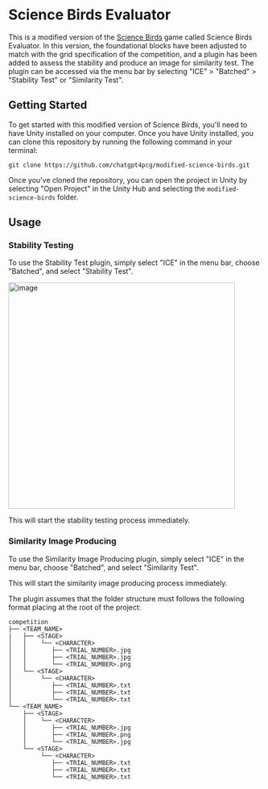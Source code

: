 # Science Birds Evaluator

This is a modified version of the [Science Birds](https://github.com/lucasnfe/science-birds) game called Science Birds Evaluator. In this version, the foundational blocks have been adjusted to match with the grid specification of the competition, and a plugin has been added to assess the stability and produce an image for similarity test. The plugin can be accessed via the menu bar by selecting "ICE" > "Batched" > "Stability Test" or "Similarity Test".

## Getting Started

To get started with this modified version of Science Birds, you'll need to have Unity installed on your computer. Once you have Unity installed, you can clone this repository by running the following command in your terminal:

```
git clone https://github.com/chatgpt4pcg/modified-science-birds.git
```

Once you've cloned the repository, you can open the project in Unity by selecting "Open Project" in the Unity Hub and selecting the `modified-science-birds` folder.

## Usage

### Stability Testing

To use the Stability Test plugin, simply select "ICE" in the menu bar, choose "Batched", and select "Stability Test".

<img width="450" alt="image" src="https://user-images.githubusercontent.com/11158905/227528419-a52886c3-9ed5-4aef-81c7-4cc308135573.png">


This will start the stability testing process immediately. 

### Similarity Image Producing

To use the Similarity Image Producing plugin, simply select "ICE" in the menu bar, choose "Batched", and select "Similarity Test".



This will start the similarity image producing process immediately.

The plugin assumes that the folder structure must follows the following format placing at the root of the project:

```
competition
├── <TEAM_NAME>
|   ├── <STAGE>
│   │    └── <CHARACTER>
│   │       ├── <TRIAL_NUMBER>.jpg
│   │       ├── <TRIAL_NUMBER>.jpg
│   │       └── <TRIAL_NUMBER>.png
│   └── <STAGE>
│        └── <CHARACTER>
│           ├── <TRIAL_NUMBER>.txt
│           ├── <TRIAL_NUMBER>.txt
│           └── <TRIAL_NUMBER>.txt
└── <TEAM_NAME>
    ├── <STAGE>
    │    └── <CHARACTER>
    │       ├── <TRIAL_NUMBER>.jpg
    │       ├── <TRIAL_NUMBER>.png
    │       └── <TRIAL_NUMBER>.jpg
    └── <STAGE>
         └── <CHARACTER>
            ├── <TRIAL_NUMBER>.txt
            ├── <TRIAL_NUMBER>.txt
            └── <TRIAL_NUMBER>.txt
```
